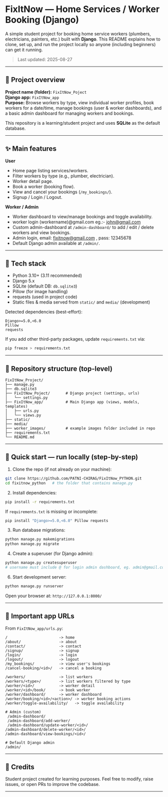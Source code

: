 # FixItNow — Home Services / Worker Booking (Django)

A simple student project for booking home service workers (plumbers, electricians, painters, etc.) built with **Django**.
This README explains how to clone, set up, and run the project locally so anyone (including beginners) can get it running.

> Last updated: 2025-08-27

---

## 🧾 Project overview

**Project name (folder):** `FixItNow_Poject`  
**Django app:** `FixItNow_app`  
**Purpose:** Browse workers by type, view individual worker profiles, book workers for a date/time, manage bookings (user & worker dashboards), and a basic admin dashboard for managing workers and bookings.

This repository is a learning/student project and uses **SQLite** as the default database.

---

## ✨ Main features

**User**
- Home page listing services/workers.
- Filter workers by type (e.g., plumber, electrician).
- Worker detail page.
- Book a worker (booking flow).
- View and cancel your bookings (`/my_bookings/`).
- Signup / Login / Logout.

**Worker / Admin**
- Worker dashboard to view/manage bookings and toggle availability.
- worker login (workername)@gmail.com eg.:- john@gmail.com
- Custom admin-dashboard at `/admin-dashboard/` to add / edit / delete workers and view bookings.
- Admin login, email: fixitnow@gmail.com , pass: 12345678
- Default Django admin available at `/admin/`.

---

## 🧰 Tech stack

- Python 3.10+ (3.11 recommended)
- Django 5.x
- SQLite (default DB: `db.sqlite3`)
- Pillow (for image handling)
- requests (used in project code)
- Static files & media served from `static/` and `media/` (development)

Detected dependencies (best-effort):  
```
Django>=5.0,<6.0
Pillow
requests
```

If you add other third-party packages, update `requirements.txt` via:
```bash
pip freeze > requirements.txt
```

---

## 📁 Repository structure (top-level)
```
FixItNow_Project/
├── manage.py
├── db.sqlite3
├── FixItNow_Poject/       # Django project (settings, urls)
│   └── settings.py
├── FixItNow_app/          # Main Django app (views, models, templates)
│   ├── urls.py
│   └── views.py
├── static/
├── media/
├── worker_images/         # example images folder included in repo
├── requirements.txt
└── README.md
```

---

## 🚀 Quick start — run locally (step-by-step)

1. Clone the repo (if not already on your machine):
```bash
git clone https://github.com/PATNI-CHIRAG/FixItNow_PYTHON.git
cd fixitnow_python   # the folder that contains manage.py
```

2. Install dependencies:
```bash
pip install -r requirements.txt
```
If `requirements.txt` is missing or incomplete:
```bash
pip install "Django>=5.0,<6.0" Pillow requests
```

3. Run database migrations:
```bash
python manage.py makemigrations
python manage.py migrate
```

4. Create a superuser (for Django admin):
```bash
python manage.py createsuperuser
# username must include @ for login admin dashboard, eg. admin@gmail.com
```

6. Start development server:
```bash
python manage.py runserver
```
Open your browser at: `http://127.0.0.1:8000/`

---

## 🔗 Important app URLs

From `FixItNow_app/urls.py`:
```
/                       -> home
/about/                 -> about
/contact/               -> contact
/signup/                -> signup
/login/                 -> login
/logout/                -> logout
/my_bookings/           -> view user's bookings
/cancel-booking/<id>/   -> cancel a booking

/workers/               -> list workers
/workers/<type>/        -> list workers filtered by type
/worker/<id>/           -> worker detail
/worker/<id>/book/      -> book worker
/worker/dashboard/      -> worker dashboard
/worker/booking/<id>/<action>/ -> worker booking actions
/worker/toggle-availability/   -> toggle availability

# Admin (custom)
 /admin-dashboard/
 /admin-dashboard/add-worker/
 /admin-dashboard/update-worker/<id>/
/admin-dashboard/delete-worker/<id>/
/admin-dashboard/view-bookings/<id>/

# Default Django admin
/admin/
```

---

## 👐 Credits

Student project created for learning purposes. Feel free to modify, raise issues, or open PRs to improve the codebase.

--- 
